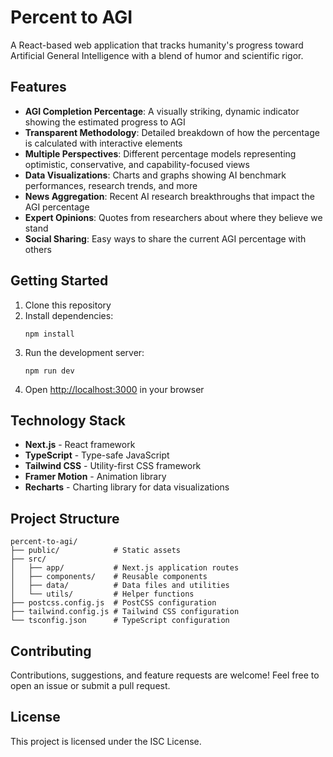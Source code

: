 # Percent to AGI

A React-based web application that tracks humanity's progress toward Artificial General Intelligence with a blend of humor and scientific rigor.

## Features

- **AGI Completion Percentage**: A visually striking, dynamic indicator showing the estimated progress to AGI
- **Transparent Methodology**: Detailed breakdown of how the percentage is calculated with interactive elements
- **Multiple Perspectives**: Different percentage models representing optimistic, conservative, and capability-focused views
- **Data Visualizations**: Charts and graphs showing AI benchmark performances, research trends, and more
- **News Aggregation**: Recent AI research breakthroughs that impact the AGI percentage
- **Expert Opinions**: Quotes from researchers about where they believe we stand
- **Social Sharing**: Easy ways to share the current AGI percentage with others

## Getting Started

1. Clone this repository
2. Install dependencies:
   ```
   npm install
   ```
3. Run the development server:
   ```
   npm run dev
   ```
4. Open [http://localhost:3000](http://localhost:3000) in your browser

## Technology Stack

- **Next.js** - React framework
- **TypeScript** - Type-safe JavaScript
- **Tailwind CSS** - Utility-first CSS framework
- **Framer Motion** - Animation library
- **Recharts** - Charting library for data visualizations

## Project Structure

```
percent-to-agi/
├── public/            # Static assets
├── src/
│   ├── app/           # Next.js application routes
│   ├── components/    # Reusable components
│   ├── data/          # Data files and utilities
│   └── utils/         # Helper functions
├── postcss.config.js  # PostCSS configuration
├── tailwind.config.js # Tailwind CSS configuration
└── tsconfig.json      # TypeScript configuration
```

## Contributing

Contributions, suggestions, and feature requests are welcome! Feel free to open an issue or submit a pull request.

## License

This project is licensed under the ISC License. 